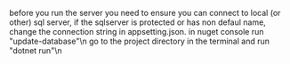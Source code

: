 before you run the server you need to ensure you can connect to local (or other) sql server, if the sqlserver is protected or has non defaul name, change the connection string in appsetting.json.
in nuget console run "update-database"\n
go to the project directory in the terminal and run "dotnet run"\n
